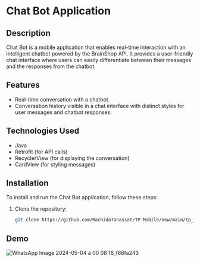 # Chat Bot Application

## Description
Chat Bot is a mobile application that enables real-time interaction with an intelligent chatbot powered by the BrainShop API.
It provides a user-friendly chat interface where users can easily differentiate between their messages and the responses from the chatbot.

## Features
- Real-time conversation with a chatbot.
- Conversation history visible in a chat interface with distinct styles for user messages and chatbot responses.

## Technologies Used
- Java
- Retrofit (for API calls)
- RecyclerView (for displaying the conversation)
- CardView (for styling messages)

## Installation
To install and run the Chat Bot application, follow these steps:

1. Clone the repository:
   ```bash
   git clone https://github.com/RachidaTanassat/TP-Mobile/new/main/tp_chatBot.git


## Demo

![WhatsApp Image 2024-05-04 à 00 08 16_f86fa243](https://github.com/RachidaTanassat/TP-Mobile/assets/85264433/f81c95a6-c328-4096-a658-f9ae6ab80dc4)


